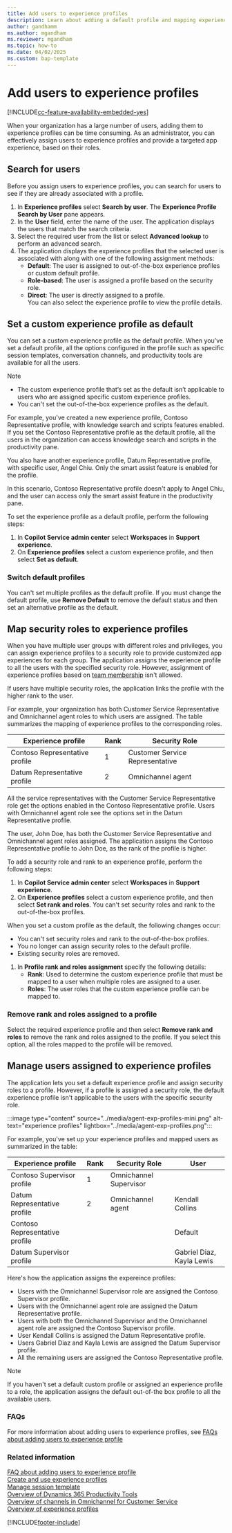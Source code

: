 ```yaml
---
title: Add users to experience profiles
description: Learn about adding a default profile and mapping experience profiles to security roles.
author: gandhamm 
ms.author: mgandham
ms.reviewer: mgandham
ms.topic: how-to
ms.date: 04/02/2025
ms.custom: bap-template 
---
```


# Add users to experience profiles

[!INCLUDE[cc-feature-availability-embedded-yes](../../includes/cc-feature-availability-embedded-yes.md)]

When your organization has a large number of users, adding them to experience profiles can be time consuming. As an administrator, you can effectively assign users to experience profiles and provide a targeted app experience, based on their roles.

## Search for users

Before you assign users to experience profiles, you can search for users to see if they are already associated with a profile.

1. In **Experience profiles** select **Search by user**. The **Experience Profile Search by User** pane appears.
1. In the **User** field, enter the name of the user.  The application displays the users that match the search criteria. 
1. Select the required user from the list or select **Advanced lookup** to perform an advanced search.
1. The application displays the experience profiles that the selected user is associated with along with one of the following assignment methods:
     - **Default**: The user is assigned to out-of-the-box experience profiles or custom default profile.
     - **Role-based**: The user is assigned a profile based on the security role.
     - **Direct**: The user is directly assigned to a profile. <br>
You can also select the experience profile to view the profile details.

## Set a custom experience profile as default

You can set a custom experience profile as the default profile. When you've set a default profile, all the options configured in the profile such as specific session templates, conversation channels, and productivity tools are available for all the users.

> [!NOTE]
> - The custom experience profile that’s set as the default isn’t applicable to users who are assigned specific custom experience profiles.
> - You can't set the out-of-the-box experience profiles as the default.

For example, you've created a new experience profile, Contoso Representative profile, with knowledge search and scripts features enabled. If you set the Contoso Representative profile as the default profile, all the users in the organization can access knowledge search and scripts in the productivity pane.

You also have another experience profile, Datum Representative profile, with specific user, Angel Chiu. Only the smart assist feature is enabled for the profile.

In this scenario, Contoso Representative profile doesn't apply to Angel Chiu, and the user can access only the smart assist feature in the productivity pane.

To set the experience profile as a default profile, perform the following steps:

1. In **Copilot Service admin center** select **Workspaces** in **Support experience**.
1. On **Experience profiles** select a custom experience profile, and then select  **Set as default**.

### Switch default profiles

You can't set multiple profiles as the default profile. If you must change the default profile, use **Remove Default** to remove the default status and then set an alternative profile as the default.

## Map security roles to experience profiles

When you have multiple user groups with different roles and privileges, you can assign experience profiles to a security role to provide customized app experiences for each group. The application assigns the experience profile to all the users with the specified security role. However, assignment of experience profiles based on [team membership](/power-platform/admin/create-edit-business-units#change-the-business-unit-for-a-team) isn't allowed.

If users have multiple security roles, the application links the profile with the higher rank to the user. 

For example, your organization has both Customer Service Representative and Omnichannel agent roles to which users are assigned. The table summarizes the mapping of experience profiles to the corresponding roles.

|Experience profile   | Rank  | Security Role|
|----------|-----------|------------|
| Contoso Representative profile     |1 | Customer Service Representative |
| Datum Representative profile |2   |  Omnichannel agent |

All the service representatives with the Customer Service Representative role get the options enabled in the Contoso Representative profile. Users with Omnichannel agent role see the options set in the Datum Representative profile. 

The user, John Doe, has both the Customer Service Representative and Omnichannel agent roles assigned. The application assigns the Contoso Representative profile to John Doe, as the rank of the profile is higher.

To add a security role and rank to an experience profile, perform the following steps:

1. In **Copilot Service admin center** select **Workspaces** in **Support experience**.
1. On **Experience profiles** select a custom experience profile, and then select  **Set rank and roles**. You can't set security roles and rank to the out-of-the-box profiles.

When you set a custom profile as the default, the following changes occur:
 - You can't set security roles and rank to the out-of-the-box profiles.
 - You no longer can assign security roles to the default profile.
 - Existing security roles are removed.

1. In **Profile rank and roles assignment** specify the following details:
     - **Rank**: Used to determine the custom experience profile that must be mapped to a user when multiple roles are assigned to a user.
     - **Roles**: The user roles that the custom experience profile can be mapped to.

### Remove rank and roles assigned to a profile

Select the required experience profile and then select **Remove rank and roles** to remove the rank and roles assigned to the profile.  If you select this option, all the roles mapped to the profile will be removed.

## Manage users assigned to experience profiles

The application lets you set a default experience profile and assign security roles to a profile. However, if a profile is assigned a security role, the default experience profile isn't applicable to the users with the specific security role.

:::image type="content" source="../media/agent-exp-profiles-mini.png" alt-text="experience profiles" lightbox="../media/agent-exp-profiles.png":::

For example, you've set up your experience profiles and mapped users as summarized in the table:

|Experience profile   | Rank  | Security Role|User |
|----------|-----------|------------|---------------|
| Contoso Supervisor profile     |1 | Omnichannel Supervisor | |
| Datum Representative profile |2   | Omnichannel agent | Kendall Collins|
| Contoso Representative profile | | | Default|
| Datum Supervisor profile | | | Gabriel Diaz, Kayla Lewis|

Here's how the application assigns the expereince profiles:

- Users with the Omnichannel Supervisor role are assigned the Contoso Supervisor profile.
- Users with the Omnichannel agent role are assigned the Datum Representative profile.
- Users with both the Omnichannel Supervisor and the Omnichannel agent role are assigned the Contoso Supervisor profile.
- User Kendall Collins is assigned the Datum Representative profile.
- Users Gabriel Diaz and Kayla Lewis are assigned the Datum Supervisor profile.
- All the remaining users are assigned the Contoso Representative profile.

> [!NOTE]
> If you haven't set a default custom profile or assigned an experience profile to a role, the application assigns the default out-of-the box profile to all the available users.

### FAQs

For more information about adding users to experience profiles, see [FAQs about adding users to experience profile](faq-agent-experience-profile.md)

### Related information

[FAQ about adding users to experience profile](faq-agent-experience-profile.md)<br>
[Create and use experience profiles](create-agent-experience-profile.md)<br>
[Manage session template](session-templates.md)  
[Overview of Dynamics 365 Productivity Tools](productivity-tools.md)  
[Overview of channels in Omnichannel for Customer Service](../use/channels.md)  
[Overview of experience profiles](overview.md)  

[!INCLUDE[footer-include](../../includes/footer-banner.md)]
